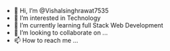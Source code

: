 - 👋 Hi, I’m @Vishalsinghrawat7535
- 👀 I’m interested in Technology
- 🌱 I’m currently learning full Stack Web Development
- 💞️ I’m looking to collaborate on ...
- 📫 How to reach me ...

<!---
Vishalsinghrawat7535/Vishalsinghrawat7535 is a ✨ special ✨ repository because its `README.md` (this file) appears on your GitHub profile.
You can click the Preview link to take a look at your changes.
--->
